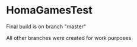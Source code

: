 # HomaGamesTest

Final build is on branch "master"

All other branches were created for work purposes
